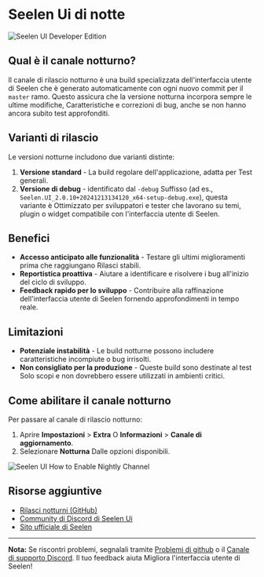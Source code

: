 # Seelen Ui di notte

![Seelen UI Developer Edition](https://github.com/user-attachments/assets/76634b49-7b09-4ef2-9643-e93542309f5d)

## Qual è il canale notturno?

Il canale di rilascio notturno è una build specializzata dell'interfaccia utente
di Seelen che è generato automaticamente con ogni nuovo commit per il `master`
ramo. Questo assicura che la versione notturna incorpora sempre le ultime
modifiche, Caratteristiche e correzioni di bug, anche se non hanno ancora subito
test approfonditi.

## Varianti di rilascio

Le versioni notturne includono due varianti distinte:

1. **Versione standard** - La build regolare dell'applicazione, adatta per Test
   generali.
2. **Versione di debug** - identificato dal `-debug` Suffisso (ad es.,
   `Seelen.UI_2.0.10+20241213134120_x64-setup-debug.exe`), questa variante è
   Ottimizzato per sviluppatori e tester che lavorano su temi, plugin o widget
   compatibile con l'interfaccia utente di Seelen.

## Benefici

- **Accesso anticipato alle funzionalità** - Testare gli ultimi miglioramenti
  prima che raggiungano Rilasci stabili.
- **Reportistica proattiva** - Aiutare a identificare e risolvere i bug
  all'inizio del ciclo di sviluppo.
- **Feedback rapido per lo sviluppo** - Contribuire alla raffinazione
  dell'interfaccia utente di Seelen fornendo approfondimenti in tempo reale.

## Limitazioni

- **Potenziale instabilità** - Le build notturne possono includere
  caratteristiche incompiute o bug irrisolti.
- **Non consigliato per la produzione** - Queste build sono destinate al test
  Solo scopi e non dovrebbero essere utilizzati in ambienti critici.

## Come abilitare il canale notturno

Per passare al canale di rilascio notturno:

1. Aprire **Impostazioni** > **Extra** O **Informazioni** > **Canale di
   aggiornamento**.
2. Selezionare **Notturna** Dalle opzioni disponibili.

![Seelen UI How to Enable Nightly Channel](https://github.com/user-attachments/assets/ae88aeac-98cc-4424-a9e7-fb59740b694e)

## Risorse aggiuntive

- [Rilasci notturni (GitHub)](https://github.com/eythaann/Seelen-UI/releases/tag/nightly)
- [Community di Discord di Seelen Ui](https://discord.gg/ABfASx5ZAJ)
- [Sito ufficiale di Seelen](https://seelen.io)

---

**Nota:** Se riscontri problemi, segnalali tramite
[Problemi di github](https://github.com/eythaann/Seelen-UI/issues) o il
[Canale di supporto Discord](https://discord.gg/ABfASx5ZAJ). Il tuo feedback
aiuta Migliora l'interfaccia utente di Seelen!
